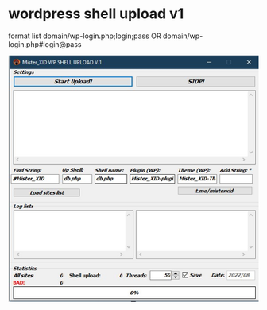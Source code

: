 # wordpress shell upload v1 

format list domain/wp-login.php;login;pass OR domain/wp-login.php#login@pass 

![](/image.jpg)
